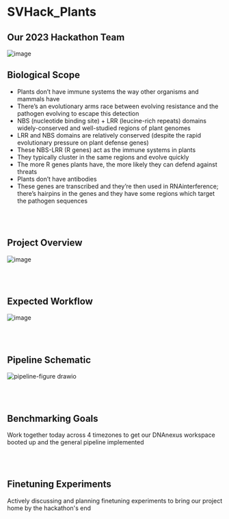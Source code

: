 # SVHack_Plants

## Our 2023 Hackathon Team
![image](https://github.com/collaborativebioinformatics/SVHack_Plants/assets/30478823/15585c2b-4060-45ad-94ec-a8c7f6adefb9)

## Biological Scope
* Plants don’t have immune systems the way other organisms and mammals have
* There’s an evolutionary arms race between evolving resistance and the pathogen evolving to escape this detection
* NBS (nucleotide binding site) + LRR (leucine-rich repeats) domains widely-conserved and well-studied regions of plant genomes
* LRR and NBS domains are relatively conserved (despite the rapid evolutionary pressure on plant defense genes)
* These NBS-LRR (R genes) act as the immune systems in plants
* They typically cluster in the same regions and evolve quickly
* The more R genes plants have, the more likely they can defend against threats
* Plants don’t have antibodies
* These genes are transcribed and they’re then used in RNAinterference; there’s hairpins in the genes and they have some regions which target the pathogen sequences
<br>
</br>

## Project Overview
![image](https://github.com/collaborativebioinformatics/SVHack_Plants/assets/30478823/5ad66f81-6b4b-4e1f-aabf-6b8f15dbe19e)

<br>
</br>

## Expected Workflow
![image](https://github.com/collaborativebioinformatics/SVHack_Plants/assets/30478823/9ccf6ac8-e713-48a9-9893-fbc50ed3ada7)


<br>
</br>

## Pipeline Schematic
![pipeline-figure drawio](https://github.com/collaborativebioinformatics/SVHack_Plants/assets/30478823/6e1e3141-742a-4f54-8fa2-af21c2abe7e5)

<br>
</br>

## Benchmarking Goals
Work together today across 4 timezones to get our DNAnexus workspace booted up and the general pipeline implemented

<br>
</br>

## Finetuning Experiments
Actively discussing and planning finetuning experiments to bring our project home by the hackathon's end

